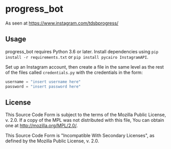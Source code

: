 # progress_bot
As seen at https://www.instagram.com/tdsbprogress/

Usage
-----
progress_bot requires Python 3.6 or later. Install dependencies using
`pip install -r requirements.txt` or `pip install pycairo InstagramAPI`.

Set up an Instagram account, then create a file in the same level as the rest
of the files called `credentials.py` with the credentials in the form:

```python
username = "insert username here"
password = "insert password here"
```

License
-------
This Source Code Form is subject to the terms of the Mozilla Public
License, v. 2.0. If a copy of the MPL was not distributed with this
file, You can obtain one at http://mozilla.org/MPL/2.0/.

This Source Code Form is "Incompatible With Secondary Licenses", as
defined by the Mozilla Public License, v. 2.0.